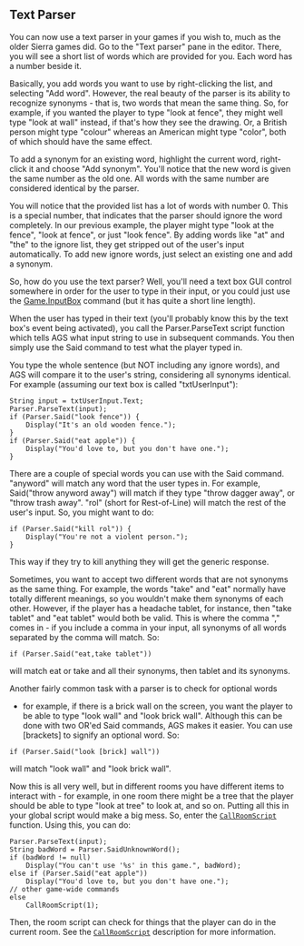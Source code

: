## Text Parser

You can now use a text parser in your games if you wish to, much as the
older Sierra games did. Go to the "Text parser" pane in the editor.
There, you will see a short list of words which are provided for you.
Each word has a number beside it.

Basically, you add words you want to use by right-clicking the list, and
selecting "Add word". However, the real beauty of the parser is its
ability to recognize synonyms - that is, two words that mean the same
thing. So, for example, if you wanted the player to type "look at
fence", they might well type "look at wall" instead, if that's how they
see the drawing. Or, a British person might type "colour" whereas an
American might type "color", both of which should have the same effect.

To add a synonym for an existing word, highlight the current word,
right-click it and choose "Add synonym". You'll notice that the new word
is given the same number as the old one. All words with the same number
are considered identical by the parser.

You will notice that the provided list has a lot of words with number 0.
This is a special number, that indicates that the parser should ignore
the word completely. In our previous example, the player might type
"look at the fence", "look at fence", or just "look fence". By adding
words like "at" and "the" to the ignore list, they get stripped out of
the user's input automatically. To add new ignore words, just select an
existing one and add a synonym.

So, how do you use the text parser? Well, you'll need a text box GUI
control somewhere in order for the user to type in their input, or you
could just use the [Game.InputBox](Game#gameinputbox) command (but it has quite a short line
length).

When the user has typed in their text (you'll probably know this by the
text box's event being activated), you call the Parser.ParseText script
function which tells AGS what input string to use in subsequent
commands. You then simply use the Said command to test what the player
typed in.

You type the whole sentence (but NOT including any ignore words), and
AGS will compare it to the user's string, considering all synonyms
identical. For example (assuming our text box is called "txtUserInput"):

```ags
String input = txtUserInput.Text;
Parser.ParseText(input);
if (Parser.Said("look fence")) {
    Display("It's an old wooden fence.");
}
if (Parser.Said("eat apple")) {
    Display("You'd love to, but you don't have one.");
}
```

There are a couple of special words you can use with the Said command.
"anyword" will match any word that the user types in. For example,
Said("throw anyword away") will match if they type "throw dagger away",
or "throw trash away". "rol" (short for Rest-of-Line) will match the
rest of the user's input. So, you might want to do:

```ags
if (Parser.Said("kill rol")) {
    Display("You're not a violent person.");
}
```

This way if they try to kill anything they will get the generic
response.

Sometimes, you want to accept two different words that are not synonyms
as the same thing. For example, the words "take" and "eat" normally have
totally different meanings, so you wouldn't make them synonyms of each
other. However, if the player has a headache tablet, for instance, then
"take tablet" and "eat tablet" would both be valid. This is where the
comma "," comes in - if you include a comma in your input, all synonyms
of all words separated by the comma will match. So:

```ags
if (Parser.Said("eat,take tablet"))
```

will match eat or take and all their synonyms, then tablet and its
synonyms.

Another fairly common task with a parser is to check for optional words
- for example, if there is a brick wall on the screen, you want the
player to be able to type "look wall" and "look brick wall". Although
this can be done with two OR'ed Said commands, AGS makes it easier. You
can use \[brackets\] to signify an optional word. So:

```ags
if (Parser.Said("look [brick] wall"))
```

will match "look wall" and "look brick wall".

Now this is all very well, but in different rooms you have different
items to interact with - for example, in one room there might be a tree
that the player should be able to type "look at tree" to look at, and so
on. Putting all this in your global script would make a big mess. So,
enter the [`CallRoomScript`](Globalfunctions_General#callroomscript) function. Using
this, you can do:

```ags
Parser.ParseText(input);
String badWord = Parser.SaidUnknownWord();
if (badWord != null)
    Display("You can't use '%s' in this game.", badWord);
else if (Parser.Said("eat apple"))
    Display("You'd love to, but you don't have one.");
// other game-wide commands
else
    CallRoomScript(1);
```

Then, the room script can check for things that the player can do in the
current room. See the [`CallRoomScript`](Globalfunctions_General#callroomscript)
description for more information.
